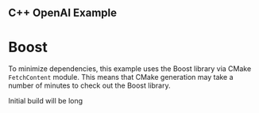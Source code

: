 ## C++ OpenAI Example

# Boost

To minimize dependencies, this example uses the Boost library via CMake `FetchContent` module. This means that CMake generation may take a number of minutes to check out the Boost library.


Initial build will be long

